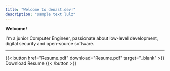 ```yaml
---
title: "Welcome to denast.dev!"
description: "sample text lulz"
---
```

**Welcome!**

I'm a junior Computer Engineer, passionate about low-level development, digital security and open-source software.

---

{{< button href="Resume.pdf" download="Resume.pdf" target="_blank" >}}
Download Resume
{{< /button >}}
